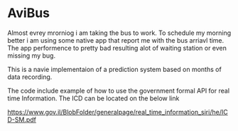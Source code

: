 # AviBus
Almost evrey mrorniog i am taking the bus to work.
To schedule my morning better i am using some native app that report me with the bus arriavl time.
The app performence to pretty bad resulting alot of waiting station or even missing my bug.


This is a navie implementaion of a prediction system based on months of data recording.

The code include example of how to use the government formal API for real time Information.
The ICD can be located on the below link

https://www.gov.il/BlobFolder/generalpage/real_time_information_siri/he/ICD-SM.pdf


